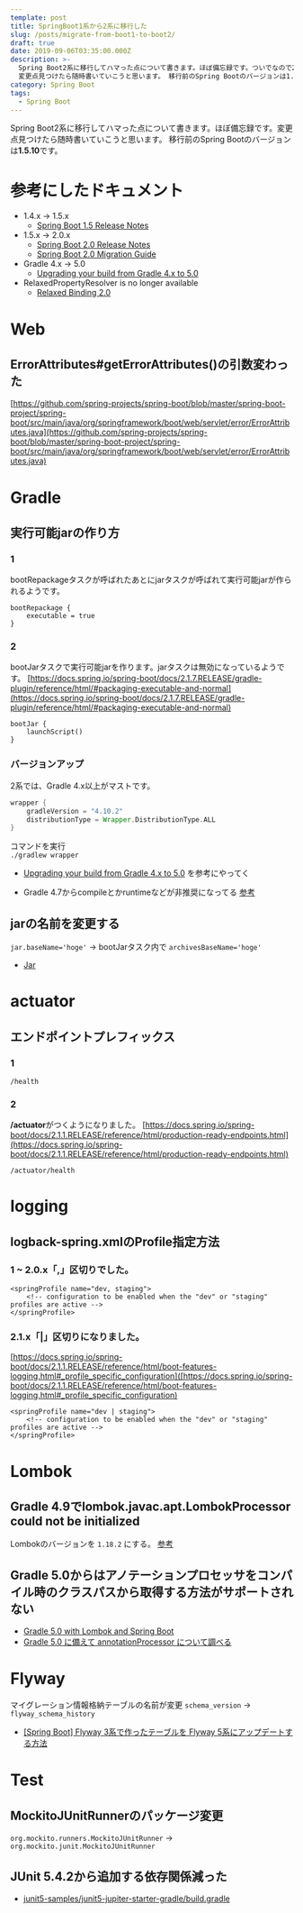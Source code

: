 ```yaml
---
template: post
title: SpringBoot1系から2系に移行した
slug: /posts/migrate-from-boot1-to-boot2/
draft: true
date: 2019-09-06T03:35:00.000Z
description: >-
  Spring Boot2系に移行してハマった点について書きます。ほぼ備忘録です。ついでなので2.0.x -> 2.1.xで変更された点もまとめます。
  変更点見つけたら随時書いていこうと思います。 移行前のSpring Bootのバージョンは1.5.10です。
category: Spring Boot
tags:
  - Spring Boot
---
```


Spring Boot2系に移行してハマった点について書きます。ほぼ備忘録です。変更点見つけたら随時書いていこうと思います。
移行前のSpring Bootのバージョンは<b>1.5.10</b>です。

# 参考にしたドキュメント
- 1.4.x -> 1.5.x
  - [Spring Boot 1.5 Release Notes](https://github.com/spring-projects/spring-boot/wiki/spring-boot-1.5-release-notes)
- 1.5.x -> 2.0.x
  - [Spring Boot 2.0 Release Notes](https://github.com/spring-projects/spring-boot/wiki/Spring-Boot-2.0-Release-Notes)
  - [Spring Boot 2.0 Migration Guide](https://github.com/spring-projects/spring-boot/wiki/Spring-Boot-2.0-Migration-Guide)
- Gradle 4.x -> 5.0
  - [Upgrading your build from Gradle 4.x to 5.0](https://docs.gradle.org/5.0/userguide/upgrading_version_4.html)
- RelaxedPropertyResolver is no longer available
  - [Relaxed Binding 2.0](https://github.com/spring-projects/spring-boot/wiki/Relaxed-Binding-2.0)

# Web
## ErrorAttributes#getErrorAttributes()の引数変わった
[https://github.com/spring-projects/spring-boot/blob/master/spring-boot-project/spring-boot/src/main/java/org/springframework/boot/web/servlet/error/ErrorAttributes.java](https://github.com/spring-projects/spring-boot/blob/master/spring-boot-project/spring-boot/src/main/java/org/springframework/boot/web/servlet/error/ErrorAttributes.java)

# Gradle
## 実行可能jarの作り方
### 1
bootRepackageタスクが呼ばれたあとにjarタスクが呼ばれて実行可能jarが作られるようです。
```
bootRepackage {
    executable = true
}
```

### 2
bootJarタスクで実行可能jarを作ります。jarタスクは無効になっているようです。
[https://docs.spring.io/spring-boot/docs/2.1.7.RELEASE/gradle-plugin/reference/html/#packaging-executable-and-normal](https://docs.spring.io/spring-boot/docs/2.1.7.RELEASE/gradle-plugin/reference/html/#packaging-executable-and-normal)
```
bootJar {
    launchScript()
}
```

### バージョンアップ
2系では、Gradle 4.x以上がマストです。
```groovy
wrapper {
    gradleVersion = "4.10.2"
    distributionType = Wrapper.DistributionType.ALL
}
```

コマンドを実行  
`./gradlew wrapper`

- [Upgrading your build from Gradle 4.x to 5.0](https://docs.gradle.org/5.0/userguide/upgrading_version_4.html) を参考にやってく

- Gradle 4.7からcompileとかruntimeなどが非推奨になってる
[参考](https://docs.gradle.org/4.7/userguide/java_plugin.html#sec:java_plugin_and_dependency_management)

## jarの名前を変更する
`jar.baseName='hoge'` ->  bootJarタスク内で `archivesBaseName='hoge'`

- [Jar](https://docs.gradle.org/current/dsl/org.gradle.api.tasks.bundling.Jar.html)

# actuator
## エンドポイントプレフィックス
### 1
`/health`

### 2
<b>/actuator</b>がつくようになりました。
[https://docs.spring.io/spring-boot/docs/2.1.1.RELEASE/reference/html/production-ready-endpoints.html](https://docs.spring.io/spring-boot/docs/2.1.1.RELEASE/reference/html/production-ready-endpoints.html)

`/actuator/health`

# logging
## logback-spring.xmlのProfile指定方法
### 1 ~ 2.0.x「,」区切りでした。
```
<springProfile name="dev, staging">
    <!-- configuration to be enabled when the "dev" or "staging" profiles are active -->
</springProfile>
```
### 2.1.x「|」区切りになりました。
[https://docs.spring.io/spring-boot/docs/2.1.1.RELEASE/reference/html/boot-features-logging.html#_profile_specific_configuration]([https://docs.spring.io/spring-boot/docs/2.1.1.RELEASE/reference/html/boot-features-logging.html#_profile_specific_configuration)
```
<springProfile name="dev | staging">
    <!-- configuration to be enabled when the "dev" or "staging" profiles are active -->
</springProfile>
```

# Lombok
## Gradle 4.9でlombok.javac.apt.LombokProcessor could not be initialized
Lombokのバージョンを `1.18.2` にする。 [参考](https://stlisacity.hatenablog.com/entry/2018/08/27/123258)

## Gradle 5.0からはアノテーションプロセッサをコンパイル時のクラスパスから取得する方法がサポートされない
- [Gradle 5.0 with Lombok and Spring Boot](https://medium.com/@tsuyoshiushio/gradle-5-0-with-lombok-and-spring-boot-e8ca564fc552)
- [Gradle 5.0 に備えて annotationProcessor について調べる](https://qiita.com/opengl-8080/items/08a9cbe973fad53d93a7)

# Flyway
マイグレーション情報格納テーブルの名前が変更 `schema_version` -> `flyway_schema_history`
- [[Spring Boot] Flyway 3系で作ったテーブルを Flyway 5系にアップデートする方法](https://dev.classmethod.jp/server-side/upgrade-flyway-version-to-5-x/)

# Test
## MockitoJUnitRunnerのパッケージ変更
`org.mockito.runners.MockitoJUnitRunner` -> `org.mockito.junit.MockitoJUnitRunner`


## JUnit 5.4.2から追加する依存関係減った
- [junit5-samples/junit5-jupiter-starter-gradle/build.gradle](https://github.com/junit-team/junit5-samples/blob/r5.4.2/junit5-jupiter-starter-gradle/build.gradle#L12)




